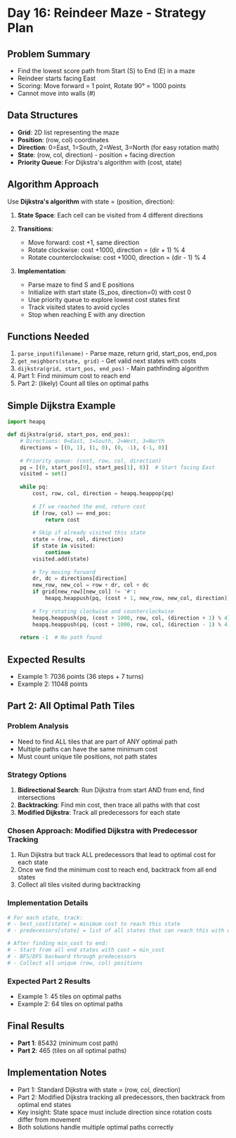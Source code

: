 # Day 16: Reindeer Maze - Strategy Plan

## Problem Summary
- Find the lowest score path from Start (S) to End (E) in a maze
- Reindeer starts facing East
- Scoring: Move forward = 1 point, Rotate 90° = 1000 points
- Cannot move into walls (#)

## Data Structures
- **Grid**: 2D list representing the maze
- **Position**: (row, col) coordinates
- **Direction**: 0=East, 1=South, 2=West, 3=North (for easy rotation math)
- **State**: (row, col, direction) - position + facing direction
- **Priority Queue**: For Dijkstra's algorithm with (cost, state)

## Algorithm Approach
Use **Dijkstra's algorithm** with state = (position, direction):

1. **State Space**: Each cell can be visited from 4 different directions
2. **Transitions**:
   - Move forward: cost +1, same direction
   - Rotate clockwise: cost +1000, direction = (dir + 1) % 4
   - Rotate counterclockwise: cost +1000, direction = (dir - 1) % 4

3. **Implementation**:
   - Parse maze to find S and E positions
   - Initialize with start state (S_pos, direction=0) with cost 0
   - Use priority queue to explore lowest cost states first
   - Track visited states to avoid cycles
   - Stop when reaching E with any direction

## Functions Needed
1. `parse_input(filename)` - Parse maze, return grid, start_pos, end_pos
2. `get_neighbors(state, grid)` - Get valid next states with costs
3. `dijkstra(grid, start_pos, end_pos)` - Main pathfinding algorithm
4. Part 1: Find minimum cost to reach end
5. Part 2: (likely) Count all tiles on optimal paths

## Simple Dijkstra Example
```python
import heapq

def dijkstra(grid, start_pos, end_pos):
    # Directions: 0=East, 1=South, 2=West, 3=North
    directions = [(0, 1), (1, 0), (0, -1), (-1, 0)]
    
    # Priority queue: (cost, row, col, direction)
    pq = [(0, start_pos[0], start_pos[1], 0)]  # Start facing East
    visited = set()
    
    while pq:
        cost, row, col, direction = heapq.heappop(pq)
        
        # If we reached the end, return cost
        if (row, col) == end_pos:
            return cost
            
        # Skip if already visited this state
        state = (row, col, direction)
        if state in visited:
            continue
        visited.add(state)
        
        # Try moving forward
        dr, dc = directions[direction]
        new_row, new_col = row + dr, col + dc
        if grid[new_row][new_col] != '#':
            heapq.heappush(pq, (cost + 1, new_row, new_col, direction))
        
        # Try rotating clockwise and counterclockwise
        heapq.heappush(pq, (cost + 1000, row, col, (direction + 1) % 4))
        heapq.heappush(pq, (cost + 1000, row, col, (direction - 1) % 4))
    
    return -1  # No path found
```

## Expected Results
- Example 1: 7036 points (36 steps + 7 turns)
- Example 2: 11048 points

## Part 2: All Optimal Path Tiles

### Problem Analysis
- Need to find ALL tiles that are part of ANY optimal path
- Multiple paths can have the same minimum cost
- Must count unique tile positions, not path states

### Strategy Options
1. **Bidirectional Search**: Run Dijkstra from start AND from end, find intersections
2. **Backtracking**: Find min cost, then trace all paths with that cost
3. **Modified Dijkstra**: Track all predecessors for each state

### Chosen Approach: Modified Dijkstra with Predecessor Tracking
1. Run Dijkstra but track ALL predecessors that lead to optimal cost for each state
2. Once we find the minimum cost to reach end, backtrack from all end states
3. Collect all tiles visited during backtracking

### Implementation Details
```python
# For each state, track:
# - best_cost[state] = minimum cost to reach this state
# - predecessors[state] = list of all states that can reach this with optimal cost

# After finding min_cost to end:
# - Start from all end states with cost = min_cost
# - BFS/DFS backward through predecessors
# - Collect all unique (row, col) positions
```

### Expected Part 2 Results
- Example 1: 45 tiles on optimal paths
- Example 2: 64 tiles on optimal paths

## Final Results
- **Part 1**: 85432 (minimum cost path)
- **Part 2**: 465 (tiles on all optimal paths)

## Implementation Notes
- Part 1: Standard Dijkstra with state = (row, col, direction)
- Part 2: Modified Dijkstra tracking all predecessors, then backtrack from optimal end states
- Key insight: State space must include direction since rotation costs differ from movement
- Both solutions handle multiple optimal paths correctly